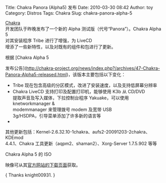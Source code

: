 Title: Chakra Panora (Alpha5) 发布
Date: 2010-03-30 08:42
Author: toy
Category: Distros
Tags: Chakra
Slug: chakra-panora-alpha-5

[Chakra](http://linuxtoy.org/archives/chakra.html)  
开发团队于昨晚发布了一个新的 Alpha 测试版（代号“Panora”）。Chakra Alpha
5  
对其安装程序 Tribe 进行了增强，为 LiveCD  
增添了一些新特性，以及对既有的组件和包进行了更新。

根据 [Chakra Alpha 5  

发布公告](http://chakra-project.org/news/index.php?/archives/47-Chakra-Panora-Alpha5-released.html)，该版本主要包括以下变化：

+ Tribe 现在包含高级的分区模式，改进了安装速度，以及支持低屏幕分辨率  
+ Chakra LiveCD 支持打印及配置打印机，能够使用 K3b 从 CD/DVD  
提取声音及写入媒体，下拉控制台程序 Yakuake，可以使用 knetworkmanager &  
modemmanager 来管理拨号 modem 及宽带 USB  
3g/HSDPA，引导菜单添加了许多新的语言等  
+
其他更新包括：Kernel-2.6.32.10-1chakra、aufs2-20091203-2chakra、KDEmod  
4.4.1、Chakra 工具更新（aqpm2、shaman2）、Xorg-Server 1.7.5.902 等等

Chakra Alpha 5 的 ISO  

映像可从其[官方网站的下载页面](http://chakra-project.org/download-chakra.html)获取。

{ Thanks knight00931. }
